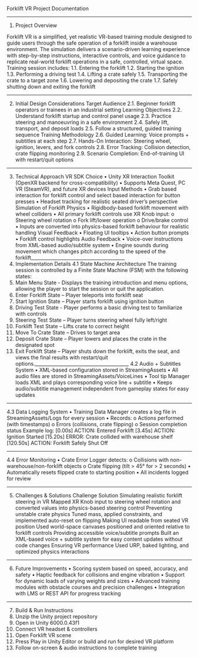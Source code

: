Forklift VR 
Project Documentation
________________________________________
1. Project Overview
   
Forklift VR is a simplified, yet realistic VR-based training module designed to guide users through the safe operation of a forklift inside a warehouse environment.
The simulation delivers a scenario-driven learning experience with step-by-step instructions, interactive controls, and voice guidance to replicate real-world forklift operations in a safe, controlled, virtual space.
Training session includes:
1.1.	Entering the forklift
1.2.	Starting the ignition
1.3.	Performing a driving test
1.4.	Lifting a crate safely
1.5.	Transporting the crate to a target zone
1.6.	Lowering and depositing the crate
1.7.	Safely shutting down and exiting the forklift
________________________________________
2. Initial Design Considerations
Target Audience
2.1.	Beginner forklift operators or trainees in an industrial setting
Learning Objectives
2.2.	Understand forklift startup and control panel usage
2.3.	Practice steering and manoeuvring in a safe environment
2.4.	Safely lift, transport, and deposit loads
2.5.	Follow a structured, guided training sequence
Training Methodology
2.6.	Guided Learning: Voice prompts + subtitles at each step
2.7.	Hands-On Interaction: Steering wheel, ignition, levers, and fork controls
2.8.	Error Tracking: Collision detection, crate flipping monitoring
2.9.	Scenario Completion: End-of-training UI with restart/quit options
________________________________________
3. Technical Approach
VR SDK Choice
•	Unity XR Interaction Toolkit (OpenXR backend for cross-compatibility)
•	Supports Meta Quest, PC VR (SteamVR), and future XR devices
Input Methods
•	Grab based interaction for forklift control and select based interaction for button presses
•	Headset tracking for realistic seated driver’s perspective
Simulation of Forklift Physics
•	Rigidbody-based forklift movement with wheel colliders
•	All primary forklift controls use XR Knob input:
o	Steering wheel rotation
o	Fork lift/lower operation
o	Drive/brake control
•	Inputs are converted into physics-based forklift behaviour for realistic handling
Visual Feedback
•	Floating UI tooltips
•	Action button prompts
•	Forklift control highlights
Audio Feedback
•	Voice-over instructions from XML-based audio/subtitle system
•	Engine sounds during movement which changes pitch according to the speed of the forklift________________________________________
4. Implementation Details
4.1 State Machine Architecture
The training session is controlled by a Finite State Machine (FSM) with the following states:
1.	Main Menu State - Displays the training introduction and menu options, allowing the player to start the session or quit the application.
2.	Enter Forklift State – Player teleports into forklift seat
3.	Start Ignition State – Player starts forklift using ignition button
4.	Driving Test State - Player performs a basic driving test to familiarize with controls
5.	Steering Test State – Player turns steering wheel fully left/right
6.	Forklift Test State – Lifts crate to correct height
7.	Move To Crate State – Drives to target area
8.	Deposit Crate State – Player lowers and places the crate in the designated spot
9.	Exit Forklift State – Player shuts down the forklift, exits the seat, and views the final results with restart/quit options.________________________________________
4.2 Audio + Subtitles System
•	XML-based configuration stored in StreamingAssets
•	All audio files are stored in StreamingAssets/VoiceLines
•	Tool tip Manager loads XML and plays corresponding voice line + subtitle
•	Keeps audio/subtitle management independent from gameplay states for easy updates
________________________________________
4.3 Data Logging System
•	Training Data Manager creates a log file in StreamingAssets/Logs for every session
•	Records:
o	Actions performed (with timestamps)
o	Errors (collisions, crate flipping)
o	Session completion status
Example log:
[0.00s] ACTION: Entered Forklift
[3.45s] ACTION: Ignition Started
[15.20s] ERROR: Crate collided with warehouse shelf
[120.50s] ACTION: Forklift Safely Shut Off
________________________________________
4.4 Error Monitoring
•	Crate Error Logger detects:
o	Collisions with non-warehouse/non-forklift objects
o	Crate flipping (tilt > 45° for > 2 seconds)
•	Automatically resets flipped crate to starting position
•	All incidents logged for review
________________________________________
5. Challenges & Solutions
Challenge	Solution
Simulating realistic forklift steering in VR	Mapped XR Knob input to steering wheel rotation and converted values into physics-based steering control
Preventing unstable crate physics	Tuned mass, applied constraints, and implemented auto-reset on flipping
Making UI readable from seated VR position	Used world-space canvases positioned and oriented relative to forklift controls
Providing accessible voice/subtitle prompts	Built an XML-based voice + subtitle system for easy content updates without code changes
Ensuring VR performance	Used URP, baked lighting, and optimized physics interactions
________________________________________
6. Future Improvements
•	Scoring system based on speed, accuracy, and safety
•	Haptic feedback for collisions and engine vibration
•	Support for dynamic loads of varying weights and sizes
•	Advanced training modules with obstacle courses and precision challenges
•	Integration with LMS or REST API for progress tracking
________________________________________
7. Build & Run Instructions
1.	Unzip the Unity project repository
2.	Open in Unity  6000.0.43f1
3.	Connect VR headset & controllers
4.	Open Forklift VR scene
5.	Press Play in Unity Editor or build and run for desired VR platform
6.	Follow on-screen & audio instructions to complete training


